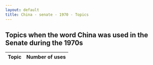 ```yaml
---
layout: default
title: China - senate - 1970 - Topics
---
```

## Topics when the word **China** was used in the Senate during the 1970s

| Topic | Number of uses |
|--------------|----------------|
